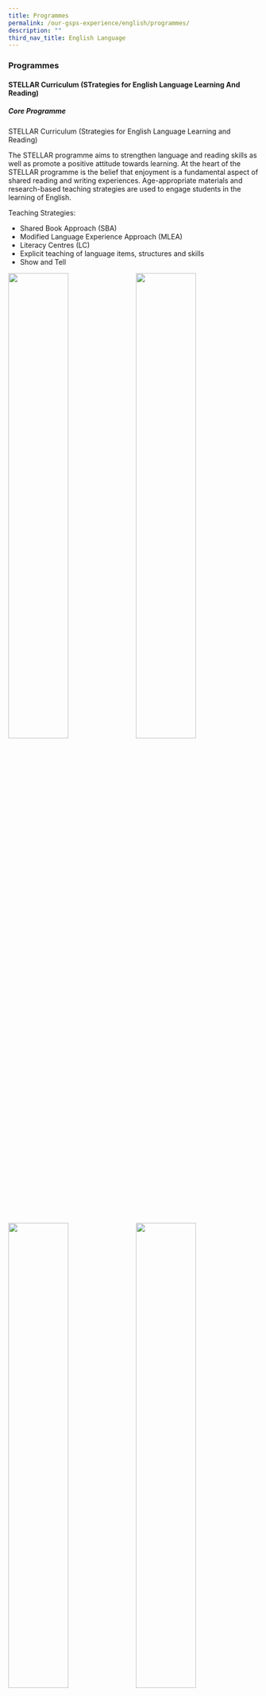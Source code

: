 ```yaml
---
title: Programmes
permalink: /our-gsps-experience/english/programmes/
description: ""
third_nav_title: English Language
---
```

### **Programmes**
#### **STELLAR Curriculum (STrategies for English Language Learning And Reading)**
##### **Core Programme**

STELLAR Curriculum (Strategies for English Language Learning and Reading)

The STELLAR programme aims to strengthen language and reading skills as well as promote a positive attitude towards learning. At the heart of the STELLAR programme is the belief that enjoyment is a fundamental aspect of shared reading and writing experiences. Age-appropriate materials and research-based teaching strategies are used to engage students in the learning of English.

Teaching Strategies:
* Shared Book Approach (SBA)
* Modified Language Experience Approach (MLEA)
* Literacy Centres (LC)
* Explicit teaching of language items, structures and skills
* Show and Tell

<img src="/images/eng1.jpg" style="width:49%" align="left">
<img src="/images/eng2.jpg" style="width:49%" align="right">

<br clear="left">

<img src="/images/eng3.jpg" style="width:49%" align="left">
<img src="/images/eng4.jpg" style="width:49%" align="right">

<br clear="left">

### **Programmmes for Intervention**
We provide language and literacy support to our students who require the additional boost.

##### **Learning Support Programme (LSP) – Primary 1 and 2**

The LSP provides additional support for students with weak literacy skills. Students attend lessons one period a day in small groups, and are taught by specially trained school teachers using strategies that are specifically designed to improve their reading ability.&nbsp;

##### **Reading Remediation Programme (RRP) – Primary 3**

The RRP caters to supporting P3 students who still face difficulties in reading in the English Language despite having been supported through the LSP programme in their earlier years. This specially designed programme introduced a range of different coping strategies for reading comprehension which will enable them to better manage their daily learning.

##### **School Dyslexic Remediation (SDR) – Primary 3 and 4** 

The MOE's School-based Dyslexia Remediation programme is a two-year intervention programme catered exclusively for Primary 3 and 4 students. These students are identified for support through a systematic screening process for dyslexia that is conducted at the end of Primary 2 by trained specialists. This after school programme is conducted in small groups by a trained school teacher using the remediation curriculum specifically designed by MOE Reading Specialists.

<br clear="left">

#### **English Language Week**

Theme: Books Bring Us Together <br>

Objectives: To reignite our students’ passion for reading and the English Language through games. <br>

The week started off with Dress as a Book Character Day on 28 August 2023. Students and staff were encouraged to come to school dressed as their favourite book character on this day. Pupils were also encouraged to be as creative as possible by making costumes or adapting clothes to fit in with their chosen book character.
There was also a drama performance ‘Pandora’ by our very own Speech and Drama Club. A school wide Spelling Bee was also conducted for all students during their respective EL Lessons.


 
<img src="/images/el2_oct23.jpeg" style="width:100%; margin-bottom:5px">
Dress as a Book Character Day 2023 <br> <br> 


<img src="/images/el3_oct23.jpg" style="width:100%;margin-bottom:5px">
An adaptation of Pandora’s Box by the Speech And Drama Club for EL Week 2023

<br clear="left">

#### **The Read and Shine Programme (P1-P6)**
In this programme, students will listen to a story online while form teachers are taking their attendance and temperature. The aims of this programme include the following:<br>
\- Ignite pupils’ passion in reading<br>
\- Enhance pupils’ listening skills<br>
\- Expose pupils to the different genres (multiliteracies)<br>
\- Showcase the different styles of reading aloud to pupils<br>
\- Encourage pupils to come early to listen to stories

<img src="/images/englishlanguageprogrammes6.jpg" style="width:85%;margin-bottom:10px;" align="left">
<img src="/images/englishlanguageprogrammes7.jpg" style="width:85%;margin-bottom:10px;" align="left">

<br clear="left">

#### **NLB Collaboration**
In this programme, our school will be participating in an even called Read for Books 2021. This charity drive will happen in the month of July and students are encouraged to build reading habits while doing going for the community. Each time a student is spotted reading for a certain amount of time, a book will be donated to the drive.

#### **Little Red Dot and The Straits Times Online (Primary 4-6)**
Little Red Dot is a special publication by The Straits Times specially catered for students. Students are exposed to current affairs and world events that allow for discussion in the classroom. These discussions encourage practical application of knowledge learned in real contexts. This programme also encourages students to read widely for knowledge and for enjoyment.

<img src="/images/englishlanguageprogrammes8.jpg" style="width:85%;margin-bottom:10px;" align="left">
<img src="/images/englishlanguageprogrammes9.jpg" style="width:85%;" align="left">

<br clear="left">

#### **Speaker’s Web (Primary 4)**
This programme aims to develop pupils who can communicate effectively and become eloquent speakers of the English Language. The objectives of this programme include the following:<br>
\- Develop opportunities to listen and respond to stories, songs and poems.<br>
\- Develop and promote the use of language skills required to narrate, describe, speak persuasively and express opinions.<br>
\- Help pupils’ present factual information clearly and logically.<br>
\- Develop speaking and listening skills, poise and confidence through fun and meaningful activities.

<img src="/images/englishlanguageprogrammes10.jpg" style="width:85%;margin-bottom:10px;" align="left">
<img src="/images/englishlanguageprogrammes11.jpg" style="width:85%;margin-bottom:10px;" align="left">

<br clear="left">

#### **Mentor Text Writing Programme (Primary 5)**
The programme aims to develop pupils to acquire the relevant skills to fine-tune and develop their writing. Students are selected based on their overall performance and recommendations by EL teachers. The objectives of the programme includes:
* To have pupils analyse mentor texts and identify what aspects of writing are effective.
* To teach pupils to model the styles and techniques used in the mentor texts by applying it in their writing.
* To learn how to elaborate their story ideas through building suspense and slowing down key scenes in their composition.
* To reinforce narrative structure, important story elements and different types of story starters and endings.

<img src="/images/englishlanguageprogrammes12.jpg" style="width:85%;margin-bottom:10px;" align="left">
<img src="/images/englishlanguageprogrammes13.jpg" style="width:85%;margin-bottom:10px;" align="left">

<br clear="left">